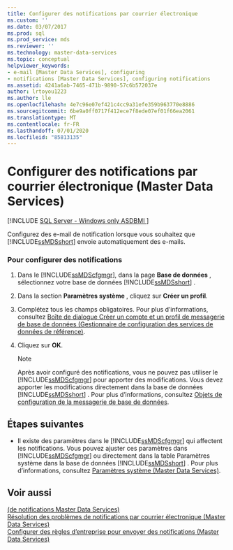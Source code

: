 ```yaml
---
title: Configurer des notifications par courrier électronique
ms.custom: ''
ms.date: 03/07/2017
ms.prod: sql
ms.prod_service: mds
ms.reviewer: ''
ms.technology: master-data-services
ms.topic: conceptual
helpviewer_keywords:
- e-mail [Master Data Services], configuring
- notifications [Master Data Services], configuring notifications
ms.assetid: 4241a6ab-7465-471b-9890-57c6b572037e
author: lrtoyou1223
ms.author: lle
ms.openlocfilehash: 4e7c96e07ef421c4cc9a31efe359b963770e8886
ms.sourcegitcommit: 6be9a0ff0717f412ece7f8ede07ef01f66ea2061
ms.translationtype: MT
ms.contentlocale: fr-FR
ms.lasthandoff: 07/01/2020
ms.locfileid: "85813135"
---
```

# <a name="configure-email-notifications-master-data-services"></a>Configurer des notifications par courrier électronique (Master Data Services)

[!INCLUDE [SQL Server - Windows only ASDBMI  ](../includes/applies-to-version/sql-windows-only-asdbmi.md)]

  Configurez des e-mail de notification lorsque vous souhaitez que [!INCLUDE[ssMDSshort](../includes/ssmdsshort-md.md)] envoie automatiquement des e-mails.  
  
### <a name="to-configure-notifications"></a>Pour configurer des notifications  
  
1.  Dans le [!INCLUDE[ssMDScfgmgr](../includes/ssmdscfgmgr-md.md)], dans la page **Base de données** , sélectionnez votre base de données [!INCLUDE[ssMDSshort](../includes/ssmdsshort-md.md)] .  
  
2.  Dans la section **Paramètres système** , cliquez sur **Créer un profil**.  
  
3.  Complétez tous les champs obligatoires. Pour plus d’informations, consultez [Boîte de dialogue Créer un compte et un profil de messagerie de base de données &#40;Gestionnaire de configuration des services de données de référence&#41;](../master-data-services/create-database-mail-profile-and-account-dialog-box.md).  
  
4.  Cliquez sur **OK**.  
  
    > [!NOTE]  
    >  Après avoir configuré des notifications, vous ne pouvez pas utiliser le [!INCLUDE[ssMDScfgmgr](../includes/ssmdscfgmgr-md.md)] pour apporter des modifications. Vous devez apporter les modifications directement dans la base de données [!INCLUDE[ssMDSshort](../includes/ssmdsshort-md.md)] . Pour plus d’informations, consultez [Objets de configuration de la messagerie de base de données](../relational-databases/database-mail/database-mail-configuration-objects.md).  
  
## <a name="next-steps"></a>Étapes suivantes  
  
-   Il existe des paramètres dans le [!INCLUDE[ssMDScfgmgr](../includes/ssmdscfgmgr-md.md)] qui affectent les notifications. Vous pouvez ajuster ces paramètres dans [!INCLUDE[ssMDScfgmgr](../includes/ssmdscfgmgr-md.md)] ou directement dans la table Paramètres système dans la base de données [!INCLUDE[ssMDSshort](../includes/ssmdsshort-md.md)] . Pour plus d’informations, consultez [Paramètres système &#40;Master Data Services&#41;](../master-data-services/system-settings-master-data-services.md).  
  
## <a name="see-also"></a>Voir aussi  
 [&#40;de notifications Master Data Services&#41;](../master-data-services/notifications-master-data-services.md)   
 [Résolution des problèmes de notifications par courrier électronique (Master Data Services)](https://social.technet.microsoft.com/wiki/contents/articles/troubleshooting-email-notifications-master-data-services.aspx)   
 [Configurer des règles d’entreprise pour envoyer des notifications &#40;Master Data Services&#41;](../master-data-services/configure-business-rules-to-send-notifications-master-data-services.md)  
  
  
